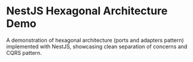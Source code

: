 # NestJS Hexagonal Architecture Demo

A demonstration of hexagonal architecture (ports and adapters pattern) implemented with NestJS, showcasing clean separation of concerns and CQRS pattern.

